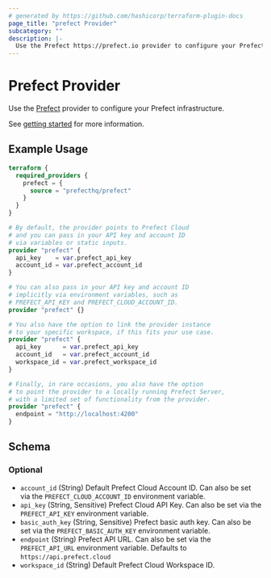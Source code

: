 ```yaml
---
# generated by https://github.com/hashicorp/terraform-plugin-docs
page_title: "prefect Provider"
subcategory: ""
description: |-
  Use the Prefect https://prefect.io provider to configure your Prefect infrastructure.
---
```


# Prefect Provider

Use the [Prefect](https://prefect.io) provider to configure your Prefect infrastructure.

See [getting started](./guides/getting-started.md) for more information.

## Example Usage

```terraform
terraform {
  required_providers {
    prefect = {
      source = "prefecthq/prefect"
    }
  }
}

# By default, the provider points to Prefect Cloud
# and you can pass in your API key and account ID
# via variables or static inputs.
provider "prefect" {
  api_key    = var.prefect_api_key
  account_id = var.prefect_account_id
}

# You can also pass in your API key and account ID
# implicitly via environment variables, such as
# PREFECT_API_KEY and PREFECT_CLOUD_ACCOUNT_ID.
provider "prefect" {}

# You also have the option to link the provider instance
# to your specific workspace, if this fits your use case.
provider "prefect" {
  api_key      = var.prefect_api_key
  account_id   = var.prefect_account_id
  workspace_id = var.prefect_workspace_id
}

# Finally, in rare occasions, you also have the option
# to point the provider to a locally running Prefect Server,
# with a limited set of functionality from the provider.
provider "prefect" {
  endpoint = "http://localhost:4200"
}
```

<!-- schema generated by tfplugindocs -->
## Schema

### Optional

- `account_id` (String) Default Prefect Cloud Account ID. Can also be set via the `PREFECT_CLOUD_ACCOUNT_ID` environment variable.
- `api_key` (String, Sensitive) Prefect Cloud API Key. Can also be set via the `PREFECT_API_KEY` environment variable.
- `basic_auth_key` (String, Sensitive) Prefect basic auth key. Can also be set via the `PREFECT_BASIC_AUTH_KEY` environment variable.
- `endpoint` (String) Prefect API URL. Can also be set via the `PREFECT_API_URL` environment variable. Defaults to `https://api.prefect.cloud`
- `workspace_id` (String) Default Prefect Cloud Workspace ID.
